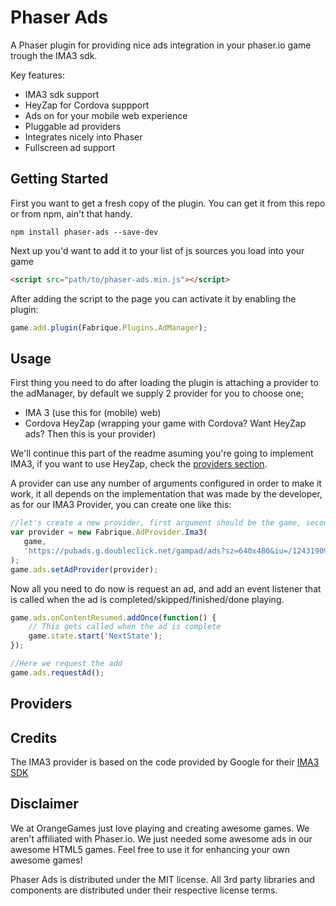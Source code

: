 Phaser Ads
==========
A Phaser plugin for providing nice ads integration in your phaser.io game trough the IMA3 sdk.

Key features:
 - IMA3 sdk support
 - HeyZap for Cordova suppport
 - Ads on for your mobile web experience
 - Pluggable ad providers
 - Integrates nicely into Phaser
 - Fullscreen ad support

Getting Started
---------------
First you want to get a fresh copy of the plugin. You can get it from this repo or from npm, ain't that handy.
```
npm install phaser-ads --save-dev
```

Next up you'd want to add it to your list of js sources you load into your game
```html
<script src="path/to/phaser-ads.min.js"></script>
```

After adding the script to the page you can activate it by enabling the plugin:
```javascript
game.add.plugin(Fabrique.Plugins.AdManager);
```

Usage
-----
First thing you need to do after loading the plugin is attaching a provider to the adManager, by default we supply 2 provider for you to choose one;
 - IMA 3  (use this for (mobile) web)
 - Cordova HeyZap (wrapping your game with Cordova? Want HeyZap ads? Then this is your provider)

We'll continue this part of the readme asuming you're going to implement IMA3, if you want to use HeyZap, check the [providers section](#providers).

A provider can use any number of arguments configured in order to make it work, it all depends on the implementation that was made by the developer, as for our IMA3 Provider, you can create one like this:
```javascript
//let's create a new provider, first argument should be the game, second should be the ad tag URL
var provider = new Fabrique.AdProvider.Ima3(
   game,
   'https://pubads.g.doubleclick.net/gampad/ads?sz=640x480&iu=/124319096/external/single_ad_samples&ciu_szs=300x250&impl=s&gdfp_req=1&env=vp&output=vast&unviewed_position_start=1&correlator'
);
game.ads.setAdProvider(provider);

```

Now all you need to do now is request an ad, and add an event listener that is called when the ad is completed/skipped/finished/done playing.
```javascript
game.ads.onContentResumed.addOnce(function() {
    // This gets called when the ad is complete
    game.state.start('NextState');
});

//Here we request the add
game.ads.requestAd();
```

Providers
---------


Credits
-------
The IMA3 provider is based on the code provided by Google for their [IMA3 SDK](https://github.com/googleads/googleads-ima-html5/releases)

Disclaimer
----------
We at OrangeGames just love playing and creating awesome games. We aren't affiliated with Phaser.io. We just needed some awesome ads in our awesome HTML5 games. Feel free to use it for enhancing your own awesome games!

Phaser Ads is distributed under the MIT license. All 3rd party libraries and components are distributed under their
respective license terms.
